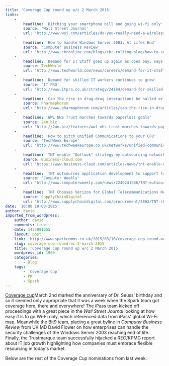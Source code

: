 ```yaml
---
title: 'Coverage Cup round up w/c 2 March 2015'
links:
    -
        headline: 'Ditching your smartphone bill and going wi-fi only'
        source: 'Wall Street Journal'
        url: 'http://www.wsj.com/articles/do-you-really-need-a-wireless-phone-carrier-1425077991'
    -
        headline: 'How to handle Windows Server 2003: At Lifes End'
        source: 'Computer Business Review'
        url: 'http://www.cbronline.com/blogs/cbr-rolling-blog/how-to-survive-windows-server-2003-at-lifes-end'
    -
        headline: 'Demand for IT Staff goes up again as does pay, says KPMG and REC'
        source: TechWorld
        url: 'http://www.techworld.com/news/careers/demand-for-it-staff-goes-up-again-as-does-pay-says-kpmg-rec-3600781/'
    -
        headline: 'Demand for skilled IT workers continues to grow'
        source: 'IT PRO'
        url: 'http://www.itpro.co.uk/strategy/24184/demand-for-skilled-it-workers-continues-to-grow'
    -
        headline: 'Can the rise in drug-drug interactions be halted or is it an inevitable side effect?'
        source: Pharmaphorum
        url: 'http://www.pharmaphorum.com/articles/can-the-rise-in-drug-drug-interactions-be-halted-or-is-it-an-inevitable-side-effect'
    -
        headline: 'WWL NHS Trust marches towards paperless goals'
        source: 24n.biz
        url: 'http://24n.biz/features/wwl-nhs-trust-marches-towards-paperless-goals-.html'
    -
        headline: 'How to pitch Unified Communications to your CFO'
        source: 'TechWeek Europe'
        url: 'http://www.techweekeurope.co.uk/networks/unified-communications-benefits-cfo-163110'
    -
        headline: 'TNT enable "Outlook" strategy by outsourcing network to Verizon'
        source: Business-cloud.com
        url: 'https://www.business-cloud.com/articles/news/tnt-enable-outlook-strategy-outsourcing-network-verizon'
    -
        headline: 'TNT outsources application development to support transformation'
        source: 'Computer Weekly'
        url: 'http://www.computerweekly.com/news/2240241586/TNT-outsources-application-development'
    -
        headline: 'TNT Chooses Verizon for Global Telecommunications Network Transformation          '
        source: SupplyChainDigital
        url: 'http://www.supplychaindigital.com/procurement/3862/TNT-chooses-Verizon-for-global-telecommunications-network-transformation'
date: '10:00 10-03-2015'
author: david
imported_from_wordpress:
    author: david
    comments: true
    date: 1425981655
    layout: post
    link: 'http://www.sparkcomms.co.uk/2015/03/10/coverage-cup-round-wc-2-march-2015/'
    slug: coverage-cup-round-wc-2-march-2015
    title: 'Coverage Cup round up w/c 2 March 2015'
    wordpress_id: 1969
    categories:
        - Blog
    tags:
        - 'Coverage Cup'
        - PR
        - Spark
---
```


[Coverage cup](Coverage-cup-167x300.jpg)March 2nd marked the anniversary of Dr. Seuss’ birthday and so it seemed only appropriate that it was a week when the Spark team got coverage here, there and everywhere! The iPass team kicked off proceedings with a great piece in the _Wall Street Journal_ looking at how easy it is to go Wi-Fi only, which referenced data from iPass' global Wi-Fi map. Meanwhile the Bit9 team, placing a great byline in _Computer Business Review_ from UK MD David Flower on how enterprises can handle the security challenges of the Windows Server 2003 reaching end of life. Finally, the Trustmarque team successfully hijacked a REC/KPMG report about IT job growth highlighting how companies must embrace flexible resourcing in today's market.

Below are the rest of the Coverage Cup nominations from last week.
